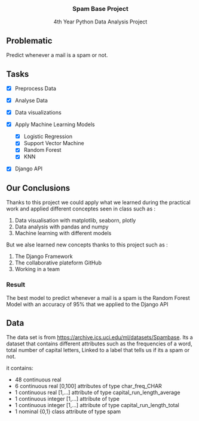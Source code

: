 <br />
<div align="center">
  <h3 align="center">Spam Base Project</h3>

  <p align="center">
    4th Year Python Data Analysis Project 
</div>


## Problematic

Predict whenever a mail is a spam or not.



## Tasks

- [x] Preprocess Data
- [x] Analyse Data
- [x] Data visualizations
- [x] Apply Machine Learning Models
    - [x] Logistic Regression
    - [x] Support Vector Machine
    - [x] Random Forest
    - [x] KNN
- [x] Django API



<!-- ABOUT THE PROJECT -->
## Our Conclusions

Thanks to this project we could apply what we learned during the practical work and applied different conceptes seen in class such as :

1. Data visualisation with matplotlib, seaborn, plotly
2. Data analysis with pandas and numpy
3. Machine learning with different models

But we alse learned new concepts thanks to this project such as :

1. The Django Framework
2. The collaborative plateform GitHub 
3. Working in a team  

### Result

The best model to predict whenever a mail is a spam is the Random Forest Model with an accuracy of 95% that we applied to the Django API

<!-- DATA -->
## Data 

The data set is from https://archive.ics.uci.edu/ml/datasets/Spambase.
Its a dataset that contains different attributes such as the frequencies of a word, total number of capital letters, Linked to a label that tells us if its a spam or not.

it contains:

- 48 continuous real 
- 6 continuous real [0,100] attributes of type char_freq_CHAR
- 1 continuous real [1,...] attribute of type capital_run_length_average
- 1 continuous integer [1,...] attribute of type 
- 1 continuous integer [1,...] attribute of type capital_run_length_total
- 1 nominal {0,1} class attribute of type spam



